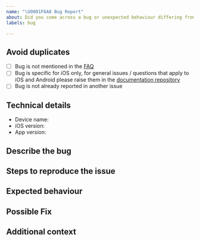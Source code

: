 ```yaml
---
name: "\U0001F6A8 Bug Report"
about: Did you come across a bug or unexpected behaviour differing from the docs?
labels: bug

---
```

<!--
Thanks for reporting a bug 🙌 ❤️

Before opening a new issue, please make sure that we do not have any duplicates already open. You can ensure this by searching the issue list for this repository. If there is a duplicate, please close your issue and add a comment to the existing issue instead.

Also, be sure to check our documentation first: https://github.com/corona-warn-app/cwa-documentation
-->

## Avoid duplicates
* [ ] Bug is not mentioned in the [FAQ](https://www.coronawarn.app/en/faq/)
* [ ] Bug is specific for iOS only, for general issues / questions that apply to iOS and Android please raise them in the [documentation repository](https://github.com/corona-warn-app/cwa-documentation)
* [ ] Bug is not already reported in another issue

## Technical details

- Device name:
- iOS version:
- App version:

## Describe the bug

<!-- Describe your issue, but please be descriptive! Thanks again 🙌 ❤️ -->

## Steps to reproduce the issue

<!-- include screenshots, logs, code or other info to help explain your problem -->

<!--
1. Go to '...'
2. Click on '....'
3. Scroll down to '....'
4. See error
-->

## Expected behaviour

<!-- A clear and concise description of what you expected to happen. -->

## Possible Fix

<!--- Not obligatory, but suggest a fix or reason for the bug -->

## Additional context

<!-- Add any other context about the problem here. -->
